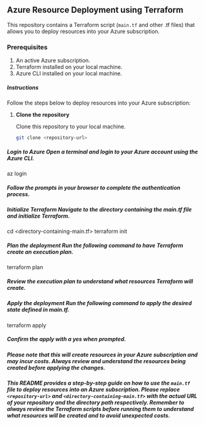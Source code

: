## Azure Resource Deployment using Terraform

This repository contains a Terraform script (`main.tf` and other .tf files) that allows you to deploy resources into your Azure subscription.

### Prerequisites

1. An active Azure subscription.
2. Terraform installed on your local machine.
3. Azure CLI installed on your local machine.

##### Instructions

Follow the steps below to deploy resources into your Azure subscription:

1. **Clone the repository**

   Clone this repository to your local machine.

   ```bash
   git clone <repository-url>


##### Login to Azure Open a terminal and login to your Azure account using the Azure CLI.
az login

##### Follow the prompts in your browser to complete the authentication process.

##### Initialize Terraform Navigate to the directory containing the main.tf file and initialize Terraform.
cd <directory-containing-main.tf>
terraform init

##### Plan the deployment Run the following command to have Terraform create an execution plan.

terraform plan
##### Review the execution plan to understand what resources Terraform will create.
##### Apply the deployment Run the following command to apply the desired state defined in main.tf.

terraform apply

##### Confirm the apply with a yes when prompted.
##### Please note that this will create resources in your Azure subscription and may incur costs. Always review and understand the resources being created before applying the changes.



##### This README provides a step-by-step guide on how to use the `main.tf` file to deploy resources into an Azure subscription. Please replace `<repository-url>` and `<directory-containing-main.tf>` with the actual URL of your repository and the directory path respectively. Remember to always review the Terraform scripts before running them to understand what resources will be created and to avoid unexpected costs.